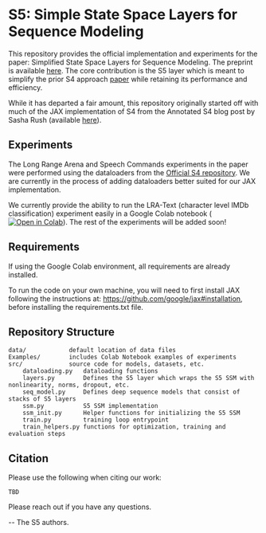 # S5: Simple State Space Layers for Sequence Modeling

This repository provides the official implementation and experiments for the 
paper: Simplified State Space Layers for Sequence Modeling.  The preprint is available [here](https://arxiv.org/abs/2208.04933). 
The core contribution is the S5 layer which is meant to simplify the prior
S4 approach [paper](https://arxiv.org/abs/2111.00396) while retaining its performance and efficiency.

While it has departed a fair amount, this repository originally started off with much of the JAX implementation of S4 from the
Annotated S4 blog post by Sasha Rush (available [here](https://github.com/srush/annotated-s4)). 

## Experiments
The Long Range Arena and 
Speech Commands experiments in the paper were performed using the dataloaders from the [Official S4 repository](https://github.com/HazyResearch/state-spaces). 
We are currently in the process of adding dataloaders better suited for our JAX implementation.

We currently provide the ability to run the LRA-Text (character level IMDb classification) experiment easily in a Google Colab notebook (<a href="https://githubtocolab.com/lindermanlab/S5/blob/main/Examples/S5_IMDB_Classification.ipynb" target="_parent"><img src="https://colab.research.google.com/assets/colab-badge.svg" alt="Open in Colab"/></a>). 
The rest of the experiments will be added soon!


## Requirements
If using the Google Colab environment, all requirements are already installed.

To run the code on your own machine, you will need to first install JAX following the instructions at: https://github.com/google/jax#installation, 
before installing the requirements.txt file.


## Repository Structure
```
data/            default location of data files
Examples/        includes Colab Notebook examples of experiments
src/             source code for models, datasets, etc.
    dataloading.py   dataloading functions
    layers.py        Defines the S5 layer which wraps the S5 SSM with nonlinearity, norms, dropout, etc.
    seq_model.py     Defines deep sequence models that consist of stacks of S5 layers
    ssm.py           S5 SSM implementation
    ssm_init.py      Helper functions for initializing the S5 SSM 
    train.py         training loop entrypoint
    train_helpers.py functions for optimization, training and evaluation steps
```

## Citation
Please use the following when citing our work:
```
TBD
```

Please reach out if you have any questions.  

-- The S5 authors.
